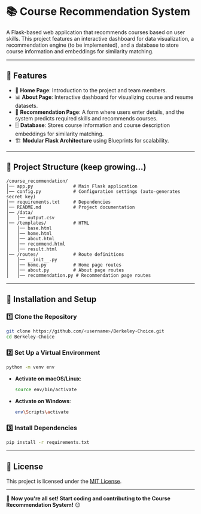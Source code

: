 # 📚 Course Recommendation System

A Flask-based web application that recommends courses based on user skills. This project features an interactive dashboard for data visualization, a recommendation engine (to be implemented), and a database to store course information and embeddings for similarity matching.

---

## 🚀 Features
- 📌 **Home Page**: Introduction to the project and team members.
- 📊 **About Page**: Interactive dashboard for visualizing course and resume datasets.
- 🎯 **Recommendation Page**: A form where users enter details, and the system predicts required skills and recommends courses.
- 🗄 **Database**: Stores course information and course description embeddings for similarity matching.
- 🏗 **Modular Flask Architecture** using Blueprints for scalability.

---

## 📂 Project Structure (keep growing...)
```
/course_recommendation/
│── app.py               # Main Flask application
│── config.py            # Configuration settings (auto-generates secret key)
│── requirements.txt     # Dependencies
│── README.md            # Project documentation
│── /data/
│   │── output.csv
│── /templates/          # HTML 
│   │── base.html
│   │── home.html
│   │── about.html
│   │── recommend.html
│   │── result.html
│── /routes/             # Route definitions
│   │── __init__.py
│   │── home.py          # Home page routes
│   │── about.py         # About page routes
│   │── recommendation.py # Recommendation page routes
```

---

## 🔧 Installation and Setup
### 1️⃣ Clone the Repository
```sh
git clone https://github.com/<username>/Berkeley-Choice.git
cd Berkeley-Choice
```

### 2️⃣ Set Up a Virtual Environment
```sh
python -m venv env
```
- **Activate on macOS/Linux**:
  ```sh
  source env/bin/activate
  ```
- **Activate on Windows**:
  ```sh
  env\Scripts\activate
  ```

### 3️⃣ Install Dependencies
```sh
pip install -r requirements.txt
```

---

## 📜 License
This project is licensed under the [MIT License](LICENSE).

---

🚀 **Now you're all set! Start coding and contributing to the Course Recommendation System!** 😊
